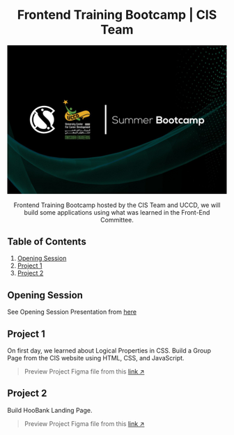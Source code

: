<div align="center">
    <h1>Frontend Training Bootcamp | CIS Team</h1>
    <img src="docs/cover.jpg" alt="Bootcamp Cover" />
    <p>Frontend Training Bootcamp hosted by the CIS Team and UCCD, we will build some applications using what was learned in the Front-End Committee.</p>
</div>

## Table of Contents

1. [Opening Session](#opening-session)
2. [Project 1](#project-1)
3. [Project 2](#project-2)

## Opening Session

See Opening Session Presentation from [here](https://docs.google.com/presentation/d/1DGucFk-lQCu41l-hyEI42GVZ34XeGN_Y/view)

## Project 1

On first day, we learned about Logical Properties in CSS.
Build a Group Page from the CIS website using HTML, CSS, and JavaScript.

> Preview Project Figma file from this [link ↗](https://www.figma.com/file/Ga1BxCjiJ0josvo7CzImnC/CIS-Website-Groups---Workshop)

## Project 2

Build HooBank Landing Page.

> Preview Project Figma file from this [link ↗](https://www.figma.com/file/xxSv8p4V50Ooqsi9PLMBrI/HooBank?node-id=14602%3A68)

